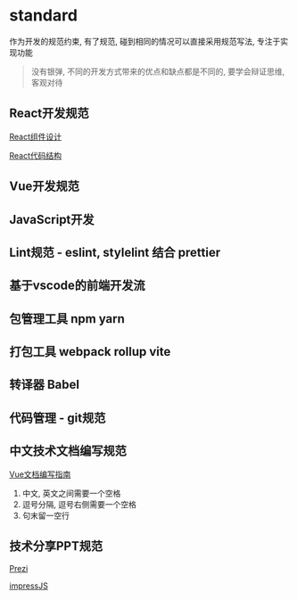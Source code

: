 # standard
作为开发的规范约束, 有了规范, 碰到相同的情况可以直接采用规范写法, 专注于实现功能
> 没有银弹, 不同的开发方式带来的优点和缺点都是不同的, 要学会辩证思维, 客观对待

## React开发规范

[React组件设计](https://juejin.cn/post/7041041384551235614)

[React代码结构](https://juejin.cn/post/7038810014584143909)


## Vue开发规范


## JavaScript开发


## Lint规范 - eslint, stylelint 结合 prettier


## 基于vscode的前端开发流


## 包管理工具 npm yarn


## 打包工具 webpack rollup vite 


## 转译器 Babel


## 代码管理 - git规范


## 中文技术文档编写规范

[Vue文档编写指南](https://v3.cn.vuejs.org/guide/contributing/writing-guide.html)

1. 中文, 英文之间需要一个空格
2. 逗号分隔, 逗号右侧需要一个空格
3. 句末留一空行

## 技术分享PPT规范

[Prezi](https://prezi.com/)

[impressJS](https://github.com/impress/impress.js)



